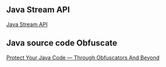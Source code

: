 ## Java Stream API ##
[Java Stream API](https://docs.oracle.com/javase/tutorial/collections/streams/)  

## Java source code Obfuscate ##
[Protect Your Java Code — Through Obfuscators And Beyond](https://web.archive.org/web/20161217190546/http://www.excelsior-usa.com/articles/java-obfuscators.html)  
